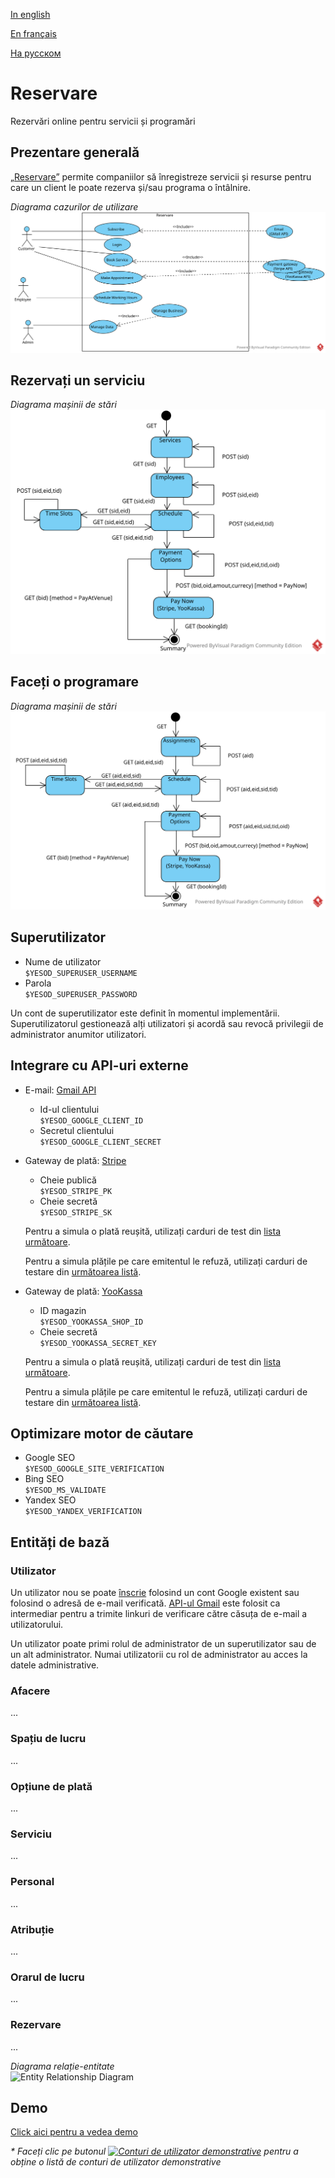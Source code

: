 [In english](https://github.com/ciukstar/reservare/blob/master/README.md)

[En français](https://github.com/ciukstar/reservare/blob/master/README.fr.md)

[На русском](https://github.com/ciukstar/reservare/blob/master/README.ru.md)

# Reservare

Rezervări online pentru servicii și programări

## Prezentare generală 

[„Reservare”](https://reservarero-i4rimw5qwq-de.a.run.app) permite companiilor să înregistreze servicii și resurse pentru care un client le poate rezerva și/sau programa o întâlnire.  

*Diagrama cazurilor de utilizare*  
![Use Case Diagram](static/img/Reservare-UCD.svg)

## Rezervați un serviciu
*Diagrama mașinii de stări*  
![State Machine Diagram](static/img/Reservare-Book-Service-SMD.svg)

## Faceți o programare
*Diagrama mașinii de stări*  
![State Machine Diagram](static/img/Reservare-Make-Appointment-SMD.svg)

## Superutilizator
* Nume de utilizator  
  ```$YESOD_SUPERUSER_USERNAME```
* Parola  
  ```$YESOD_SUPERUSER_PASSWORD```
  
Un cont de superutilizator este definit în momentul implementării. Superutilizatorul gestionează alți utilizatori și acordă sau revocă privilegii de administrator anumitor utilizatori.

## Integrare cu API-uri externe

* E-mail: [Gmail API](https://developers.google.com/gmail/api/guides)

  * Id-ul clientului  
    ```$YESOD_GOOGLE_CLIENT_ID```
  * Secretul clientului  
    ```$YESOD_GOOGLE_CLIENT_SECRET```

* Gateway de plată: [Stripe](https://stripe.com/)
  * Cheie publică  
    ```$YESOD_STRIPE_PK```
  * Cheie secretă  
    ```$YESOD_STRIPE_SK```
    
  Pentru a simula o plată reușită, utilizați carduri de test din [lista următoare](https://stripe.com/docs/testing?testing-method=card-numbers#cards).

  Pentru a simula plățile pe care emitentul le refuză, utilizați carduri de testare din [următoarea listă](https://stripe.com/docs/testing?testing-method=card-numbers#declined-payments).

* Gateway de plată: [YooKassa](https://yookassa.ru/)
  * ID magazin  
    ```$YESOD_YOOKASSA_SHOP_ID```
  * Cheie secretă  
    ```$YESOD_YOOKASSA_SECRET_KEY```

  Pentru a simula o plată reușită, utilizați carduri de test din [lista următoare](https://yookassa.ru/developers/payment-acceptance/testing-and-going-live/testing#test-bank-card-success).

  Pentru a simula plățile pe care emitentul le refuză, utilizați carduri de testare din [următoarea listă](https://yookassa.ru/developers/payment-acceptance/testing-and-going-live/testing#test-bank-card-cancellation-details).

## Optimizare motor de căutare
* Google SEO  
  ```$YESOD_GOOGLE_SITE_VERIFICATION```
* Bing SEO  
  ```$YESOD_MS_VALIDATE```
* Yandex SEO  
  ```$YESOD_YANDEX_VERIFICATION```

## Entități de bază

### Utilizator
Un utilizator nou se poate [înscrie](https://reservarero-i4rimw5qwq-de.a.run.app/auth/login) folosind un cont Google existent sau folosind o adresă de e-mail verificată. [API-ul Gmail](https://developers.google.com/gmail/api/guides) este folosit ca intermediar pentru a trimite linkuri de verificare către căsuța de e-mail a utilizatorului.

Un utilizator poate primi rolul de administrator de un superutilizator sau de un alt administrator. Numai utilizatorii cu rol de administrator au acces la datele administrative.

### Afacere
...

### Spațiu de lucru
...

### Opțiune de plată
...

### Serviciu
...

### Personal
...

### Atribuție
...

### Orarul de lucru
...

### Rezervare
...


*Diagrama relație-entitate*  
![Entity Relationship Diagram](static/img/Reservare-ERD.svg)

## Demo

[Click aici pentru a vedea demo](https://reservarero-i4rimw5qwq-de.a.run.app)

_* Faceți clic pe butonul [![Conturi de utilizator demonstrative](demo/button-demo-accounts.png)](https://reservarero-i4rimw5qwq-de.a.run.app/auth/login) pentru a obține o listă de conturi de utilizator demonstrative_
